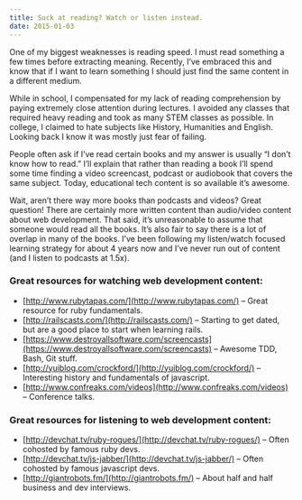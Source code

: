 ```yaml
---
title: Suck at reading? Watch or listen instead.
date: 2015-01-03
---
```


One of my biggest weaknesses is reading speed. I must read something a few times before extracting meaning. Recently, I’ve embraced this and know that if I want to learn something I should just find the same content in a different medium.

While in school, I compensated for my lack of reading comprehension by paying extremely close attention during lectures. I avoided any classes that required heavy reading and took as many STEM classes as possible. In college, I claimed to hate subjects like History, Humanities and English. Looking back I know it was mostly just fear of failing.

People often ask if I’ve read certain books and my answer is usually “I don’t know how to read.” I’ll explain that rather than reading a book I’ll spend some time finding a video screencast, podcast or audiobook that covers the same subject. Today, educational tech content is so available it’s awesome.

Wait, aren’t there way more books than podcasts and videos? Great question! There are certainly more written content than audio/video content about web development. That said, it’s unreasonable to assume that someone would read all the books. It’s also fair to say there is a lot of overlap in many of the books. I’ve been following my listen/watch focused learning strategy for about 4 years now and I’ve never run out of content (and I listen to podcasts at 1.5x).

### Great resources for watching web development content:

- [http://www.rubytapas.com/](http://www.rubytapas.com/) – Great resource for ruby fundamentals.
- [http://railscasts.com/](http://railscasts.com/) – Starting to get dated, but are a good place to start when learning rails.
- [https://www.destroyallsoftware.com/screencasts](https://www.destroyallsoftware.com/screencasts) – Awesome TDD, Bash, Git stuff.
- [http://yuiblog.com/crockford/](http://yuiblog.com/crockford/) – Interesting history and fundamentals of javascript.
- [http://www.confreaks.com/videos](http://www.confreaks.com/videos) – Conference talks.

### Great resources for listening to web development content:

 - [http://devchat.tv/ruby-rogues/](http://devchat.tv/ruby-rogues/) – Often cohosted by famous ruby devs.
 - [http://devchat.tv/js-jabber/](http://devchat.tv/js-jabber/) –  Often cohosted by famous javascript devs.
 - [http://giantrobots.fm/](http://giantrobots.fm/) – About half and half business and dev interviews.

